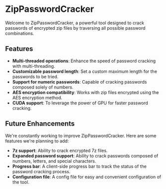 # ZipPasswordCracker

Welcome to ZipPasswordCracker, a powerful tool designed to crack passwords of encrypted zip files by traversing all possible password combinations.

## Features

+ **Multi-threaded operations**: Enhance the speed of password cracking with multi-threading.
+ **Customizable password length**: Set a custom maximum length for the passwords to be tried.
+ **Support for numeric passwords**: Capable of cracking passwords composed solely of numbers.
+ **AES encryption compatibility**: Works with zip files encrypted using the AES encryption method.
+ **CUDA support**: To leverage the power of GPU for faster password cracking.

## Future Enhancements

We're constantly working to improve ZipPasswordCracker. Here are some features we're planning to add:

+ **7z support**: Ability to crack encrypted 7z files.
+ **Expanded password support**: Ability to crack passwords composed of numbers, letters, and special characters.
+ **Progress bar**: A client-side progress bar to track the status of the password cracking process.
+ **Configuration file**: A config file for easy and convenient configuration of the tool.
